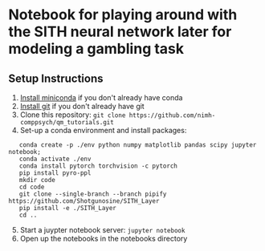 # Notebook for playing around with the SITH neural network later for modeling a gambling task

## Setup Instructions
1) [Install miniconda](https://conda.io/projects/conda/en/latest/user-guide/install/index.html) if you don't already have conda
2) [Install git](https://git-scm.com/book/en/v2/Getting-Started-Installing-Git) if you don't already have git
3) Clone this repository: `git clone https://github.com/nimh-comppsych/qm_tutorials.git`
4) Set-up a conda environment and install packages:  
  ```cd qm_tutorials;
     conda create -p ./env python numpy matplotlib pandas scipy jupyter notebook;
     conda activate ./env
     conda install pytorch torchvision -c pytorch
     pip install pyro-ppl
     mkdir code
     cd code
     git clone --single-branch --branch pipify https://github.com/Shotgunosine/SITH_Layer
     pip install -e ./SITH_Layer
     cd ..
```
5) Start a juypter notebook server: `jupyter notebook`
6) Open up the notebooks in the notebooks directory